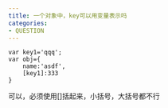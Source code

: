 ```yaml
---
title: 一个对象中，key可以用变量表示吗
categories: 
- QUESTION
---
```




```
var key1='qqq';
var obj={
    name:'asdf',
    [key1]:333
}
```

可以，必须使用[]括起来，小括号，大括号都不行